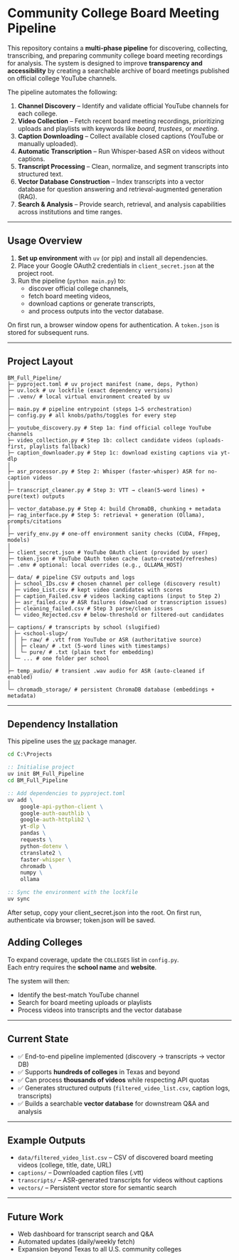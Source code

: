 # Community College Board Meeting Pipeline

This repository contains a **multi-phase pipeline** for discovering, collecting, transcribing, and preparing 
community college board meeting recordings for analysis. The system is designed to improve **transparency and accessibility** 
by creating a searchable archive of board meetings published on official college YouTube channels.  

The pipeline automates the following:

1. **Channel Discovery** – Identify and validate official YouTube channels for each college.  
2. **Video Collection** – Fetch recent board meeting recordings, prioritizing uploads and playlists with keywords like *board*, *trustees*, or *meeting*.  
3. **Caption Downloading** – Collect available closed captions (YouTube or manually uploaded).  
4. **Automatic Transcription** – Run Whisper-based ASR on videos without captions.  
5. **Transcript Processing** – Clean, normalize, and segment transcripts into structured text.  
6. **Vector Database Construction** – Index transcripts into a vector database for question answering and retrieval-augmented generation (RAG).  
7. **Search & Analysis** – Provide search, retrieval, and analysis capabilities across institutions and time ranges.  

---

## Usage Overview

1. **Set up environment** with `uv` (or pip) and install all dependencies.  
2. Place your Google OAuth2 credentials in `client_secret.json` at the project root.  
3. Run the pipeline (`python main.py`) to:  
   - discover official college channels,  
   - fetch board meeting videos,  
   - download captions or generate transcripts,  
   - and process outputs into the vector database.  

On first run, a browser window opens for authentication. A `token.json` is stored for subsequent runs.

---

## Project Layout
```
BM_Full_Pipeline/
├─ pyproject.toml # uv project manifest (name, deps, Python)
├─ uv.lock # uv lockfile (exact dependency versions)
├─ .venv/ # local virtual environment created by uv
│
├─ main.py # pipeline entrypoint (steps 1→5 orchestration)
├─ config.py # all knobs/paths/toggles for every step
│
├─ youtube_discovery.py # Step 1a: find official college YouTube channels
├─ video_collection.py # Step 1b: collect candidate videos (uploads-first, playlists fallback)
├─ caption_downloader.py # Step 1c: download existing captions via yt-dlp
│
├─ asr_processor.py # Step 2: Whisper (faster-whisper) ASR for no-caption videos
│
├─ transcript_cleaner.py # Step 3: VTT → clean(5-word lines) + pure(text) outputs
│
├─ vector_database.py # Step 4: build ChromaDB, chunking + metadata
├─ rag_interface.py # Step 5: retrieval + generation (Ollama), prompts/citations
│
├─ verify_env.py # one-off environment sanity checks (CUDA, FFmpeg, models)
│
├─ client_secret.json # YouTube OAuth client (provided by user)
├─ token.json # YouTube OAuth token cache (auto-created/refreshes)
├─ .env # optional: local overrides (e.g., OLLAMA_HOST)
│
├─ data/ # pipeline CSV outputs and logs
│ ├─ school_IDs.csv # chosen channel per college (discovery result)
│ ├─ video_List.csv # kept video candidates with scores
│ ├─ caption_Failed.csv # videos lacking captions (input to Step 2)
│ ├─ asr_failed.csv # ASR failures (download or transcription issues)
│ ├─ cleaning_failed.csv # Step 3 parse/clean issues
│ └─ video_Rejected.csv # below-threshold or filtered-out candidates
│
├─ captions/ # transcripts by school (slugified)
│ ├─ <school-slug>/
│ │ ├─ raw/ # .vtt from YouTube or ASR (authoritative source)
│ │ ├─ clean/ # .txt (5-word lines with timestamps)
│ │ └─ pure/ # .txt (plain text for embedding)
│ └─ ... # one folder per school
│
├─ temp_audio/ # transient .wav audio for ASR (auto-cleaned if enabled)
│
└─ chromadb_storage/ # persistent ChromaDB database (embeddings + metadata)
```

---

## Dependency Installation

This pipeline uses the [uv](https://github.com/astral-sh/uv) package manager.  

```cmd
cd C:\Projects

:: Initialise project
uv init BM_Full_Pipeline
cd BM_Full_Pipeline

:: Add dependencies to pyproject.toml
uv add \
    google-api-python-client \
    google-auth-oauthlib \
    google-auth-httplib2 \
    yt-dlp \
    pandas \
    requests \
    python-dotenv \
    ctranslate2 \
    faster-whisper \
    chromadb \
    numpy \
    ollama

:: Sync the environment with the lockfile
uv sync
```
After setup, copy your client_secret.json into the root. On first run, authenticate via browser; token.json will be saved.

## Adding Colleges

To expand coverage, update the `COLLEGES` list in `config.py`.  
Each entry requires the **school name** and **website**.  

The system will then:  
- Identify the best-match YouTube channel  
- Search for board meeting uploads or playlists  
- Process videos into transcripts and the vector database  

---

## Current State

- ✅ End-to-end pipeline implemented (discovery → transcripts → vector DB)  
- ✅ Supports **hundreds of colleges** in Texas and beyond  
- ✅ Can process **thousands of videos** while respecting API quotas  
- ✅ Generates structured outputs (`filtered_video_list.csv`, caption logs, transcripts)  
- ✅ Builds a searchable **vector database** for downstream Q&A and analysis  

---

## Example Outputs

- `data/filtered_video_list.csv` – CSV of discovered board meeting videos (college, title, date, URL)  
- `captions/` – Downloaded caption files (.vtt)  
- `transcripts/` – ASR-generated transcripts for videos without captions  
- `vectors/` – Persistent vector store for semantic search  

---

## Future Work

- Web dashboard for transcript search and Q&A  
- Automated updates (daily/weekly fetch)  
- Expansion beyond Texas to all U.S. community colleges  
